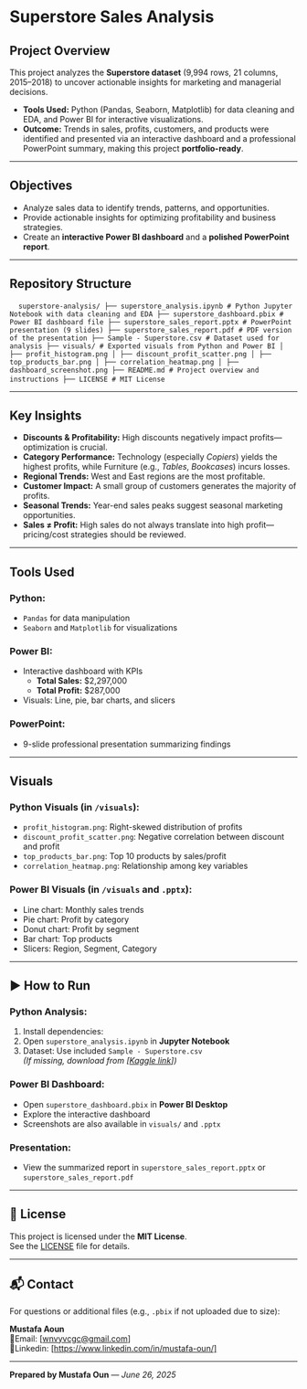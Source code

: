 #  Superstore Sales Analysis

##  Project Overview
This project analyzes the **Superstore dataset** (9,994 rows, 21 columns, 2015–2018) to uncover actionable insights for marketing and managerial decisions.

- **Tools Used:** Python (Pandas, Seaborn, Matplotlib) for data cleaning and EDA, and Power BI for interactive visualizations.
- **Outcome:** Trends in sales, profits, customers, and products were identified and presented via an interactive dashboard and a professional PowerPoint summary, making this project **portfolio-ready**.

---

##  Objectives

- Analyze sales data to identify trends, patterns, and opportunities.
- Provide actionable insights for optimizing profitability and business strategies.
- Create an **interactive Power BI dashboard** and a **polished PowerPoint report**.

---

##  Repository Structure

<pre> <code> superstore-analysis/ ├── superstore_analysis.ipynb # Python Jupyter Notebook with data cleaning and EDA ├── superstore_dashboard.pbix # Power BI dashboard file ├── superstore_sales_report.pptx # PowerPoint presentation (9 slides) ├── superstore_sales_report.pdf # PDF version of the presentation ├── Sample - Superstore.csv # Dataset used for analysis ├── visuals/ # Exported visuals from Python and Power BI │ ├── profit_histogram.png │ ├── discount_profit_scatter.png │ ├── top_products_bar.png │ ├── correlation_heatmap.png │ ├── dashboard_screenshot.png ├── README.md # Project overview and instructions ├── LICENSE # MIT License </code> </pre>

---


##  Key Insights

- **Discounts & Profitability:** High discounts negatively impact profits—optimization is crucial.
- **Category Performance:** Technology (especially *Copiers*) yields the highest profits, while Furniture (e.g., *Tables*, *Bookcases*) incurs losses.
- **Regional Trends:** West and East regions are the most profitable.
- **Customer Impact:** A small group of customers generates the majority of profits.
- **Seasonal Trends:** Year-end sales peaks suggest seasonal marketing opportunities.
- **Sales ≠ Profit:** High sales do not always translate into high profit—pricing/cost strategies should be reviewed.

---

##  Tools Used

###  Python:
- `Pandas` for data manipulation  
- `Seaborn` and `Matplotlib` for visualizations  

###  Power BI:
- Interactive dashboard with KPIs  
  - **Total Sales:** \$2,297,000  
  - **Total Profit:** \$287,000  
- Visuals: Line, pie, bar charts, and slicers

###  PowerPoint:
- 9-slide professional presentation summarizing findings

---

##  Visuals

### Python Visuals (in `/visuals`):
- `profit_histogram.png`: Right-skewed distribution of profits
- `discount_profit_scatter.png`: Negative correlation between discount and profit
- `top_products_bar.png`: Top 10 products by sales/profit  
- `correlation_heatmap.png`: Relationship among key variables

### Power BI Visuals (in `/visuals` and `.pptx`):
- Line chart: Monthly sales trends  
- Pie chart: Profit by category  
- Donut chart: Profit by segment  
- Bar chart: Top products  
- Slicers: Region, Segment, Category

---

## ▶ How to Run

###  Python Analysis:
1. Install dependencies:  
2. Open `superstore_analysis.ipynb` in **Jupyter Notebook**
3. Dataset: Use included `Sample - Superstore.csv`  
*(If missing, download from [[Kaggle link](https://www.kaggle.com/datasets/vivek468/superstore-dataset-final?utm_source=chatgpt.com)])*

###  Power BI Dashboard:
- Open `superstore_dashboard.pbix` in **Power BI Desktop**
- Explore the interactive dashboard  
- Screenshots are also available in `visuals/` and `.pptx`

### Presentation:
- View the summarized report in `superstore_sales_report.pptx` or `superstore_sales_report.pdf`

---

## 🧾 License

This project is licensed under the **MIT License**.  
See the [LICENSE](./LICENSE) file for details.

---

## 📬 Contact

For questions or additional files (e.g., `.pbix` if not uploaded due to size):

**Mustafa Aoun**  
📧Email: [wnvyvcgc@gmail.com]  
🔗Linkedin: [https://www.linkedin.com/in/mustafa-oun/]  

---

**Prepared by Mustafa Oun** — *June 26, 2025*
